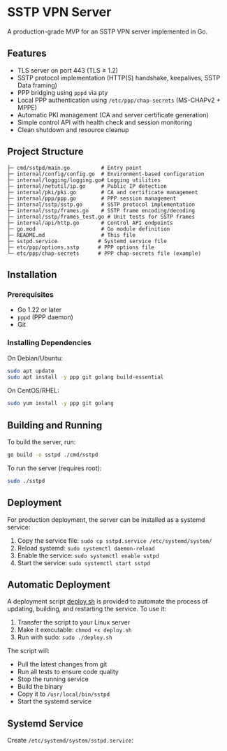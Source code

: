 # SSTP VPN Server

A production-grade MVP for an SSTP VPN server implemented in Go.

## Features

- TLS server on port 443 (TLS ≥ 1.2)
- SSTP protocol implementation (HTTP(S) handshake, keepalives, SSTP Data framing)
- PPP bridging using `pppd` via pty
- Local PPP authentication using `/etc/ppp/chap-secrets` (MS-CHAPv2 + MPPE)
- Automatic PKI management (CA and server certificate generation)
- Simple control API with health check and session monitoring
- Clean shutdown and resource cleanup

## Project Structure

```
├─ cmd/sstpd/main.go          # Entry point
├─ internal/config/config.go  # Environment-based configuration
├─ internal/logging/logging.go# Logging utilities
├─ internal/netutil/ip.go     # Public IP detection
├─ internal/pki/pki.go        # CA and certificate management
├─ internal/ppp/ppp.go        # PPP session management
├─ internal/sstp/sstp.go      # SSTP protocol implementation
├─ internal/sstp/frames.go    # SSTP frame encoding/decoding
├─ internal/sstp/frames_test.go # Unit tests for SSTP frames
├─ internal/api/http.go       # Control API endpoints
├─ go.mod                     # Go module definition
├─ README.md                  # This file
├─ sstpd.service             # Systemd service file
├─ etc/ppp/options.sstp      # PPP options file
└─ etc/ppp/chap-secrets      # PPP chap-secrets file (example)
```

## Installation

### Prerequisites

- Go 1.22 or later
- `pppd` (PPP daemon)
- Git

### Installing Dependencies

On Debian/Ubuntu:
```bash
sudo apt update
sudo apt install -y ppp git golang build-essential
```

On CentOS/RHEL:
```bash
sudo yum install -y ppp git golang
```

## Building and Running

To build the server, run:

```bash
go build -o sstpd ./cmd/sstpd
```

To run the server (requires root):

```bash
sudo ./sstpd
```

## Deployment

For production deployment, the server can be installed as a systemd service:

1. Copy the service file: `sudo cp sstpd.service /etc/systemd/system/`
2. Reload systemd: `sudo systemctl daemon-reload`
3. Enable the service: `sudo systemctl enable sstpd`
4. Start the service: `sudo systemctl start sstpd`

## Automatic Deployment

A deployment script [deploy.sh](deploy.sh) is provided to automate the process of updating, building, and restarting the service. To use it:

1. Transfer the script to your Linux server
2. Make it executable: `chmod +x deploy.sh`
3. Run with sudo: `sudo ./deploy.sh`

The script will:
- Pull the latest changes from git
- Run all tests to ensure code quality
- Stop the running service
- Build the binary
- Copy it to `/usr/local/bin/sstpd`
- Start the systemd service

## Systemd Service

Create `/etc/systemd/system/sstpd.service`:

```

```

